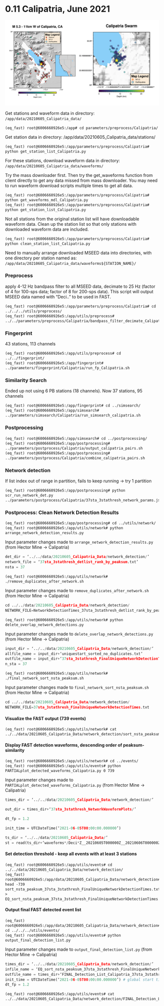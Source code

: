 # 0.11 Calipatria, June 2021  

![calipatria_maps](img/calipatria_maps.png)  

Get stations and waveform data in directory: `/app/data/20210605_Calipatria_data/  `

```
(eq_fast) root@6006660926e5:/app# cd parameters/preprocess/Calipatria/
```  

Get station data in directory: /app/data/20210605_Calipatria_data/stations/  

```
(eq_fast) root@6006660926e5:/app/parameters/preprocess/Calipatria# python get_station_list_Calipatria.py
```  

For these stations, download waveform data in directory: `/app/data/20210605_Calipatria_data/waveforms/`  

Try the mass downloader first. Then try the get_waveforms function from client directly to get any data missed from mass downloader. You may need to run waveform download scripts multiple times to get all data.  

```
(eq_fast) root@6006660926e5:/app/parameters/preprocess/Calipatria# python get_waveforms_mdl_Calipatria.py
(eq_fast) root@6006660926e5:/app/parameters/preprocess/Calipatria# python get_station_list_Calipatria.py
```  

Not all stations from the original station list will have downloadable waveform data. Clean up the station list so that only stations with downloaded waveform data are included.  

```
(eq_fast) root@6006660926e5:/app/parameters/preprocess/Calipatria# python clean_station_list_Calipatria.py
```  

Need to manually arrange downloaded MSEED data into directories, with one directory per station named as:
`/app/data/20210605_Calipatria_data/waveforms${STATION_NAME}/`  

### **Preprocess**  
apply 4-12 Hz bandpass filter to all MSEED data, decimate to 25 Hz (factor of 4 for 100-sps data; factor of 8 for 200-sps data). This script will output MSEED data named with “Deci..” to be used in FAST.  

```
(eq_fast) root@6006660926e5:/app/parameters/preprocess/Calipatria# cd ../../../utils/preprocess/
(eq_fast) root@6006660926e5:/app/utils/preprocess# ../../parameters/preprocess/Calipatria/bandpass_filter_decimate_Calipatria.sh
```  

### **Fingerprint**  

43 stations, 113 channels  

```
(eq_fast) root@6006660926e5:/app/utils/preprocess# cd ../../fingerprint/
(eq_fast) root@6006660926e5:/app/fingerprint# ../parameters/fingerprint/Calipatria/run_fp_Calipatria.sh
```  

### **Similarity Search**  
Ended up not using 6 PB stations (18 channels). Now 37 stations, 95 channels  

```
(eq_fast) root@6006660926e5:/app/fingerprint# cd ../simsearch/
(eq_fast) root@6006660926e5:/app/simsearch# ../parameters/simsearch/Calipatria/run_simsearch_calipatria.sh
```  

### **Postprocessing**  

```  
(eq_fast) root@6006660926e5:/app/simsearch# cd ../postprocessing/
(eq_fast) root@6006660926e5:/app/postprocessing# ../parameters/postprocess/Calipatria/output_calipatria_pairs.sh
(eq_fast) root@6006660926e5:/app/postprocessing# ../parameters/postprocess/Calipatria/combine_calipatria_pairs.sh
```  

### **Network detection**  
If list index out of range in partition, fails to keep running -> try 1 partition  

```
(eq_fast) root@6006660926e5:/app/postprocessing# python scr_run_network_det.py ../parameters/postprocess/Calipatria/37sta_3stathresh_network_params.json
```  

### **Postprocess: Clean Network Detection Results**

```
(eq_fast) root@6006660926e5:/app/postprocessing# cd ../utils/network/
(eq_fast) root@6006660926e5:/app/utils/network# python arrange_network_detection_results.py
```  
  
Input parameter changes made to `arrange_network_detection_results.py` (from Hector Mine -> Calipatria)  

``` py linenums="4"
det_dir = ‘../../data/20210605_Calipatria_Data/network_detection/’
network_file = ‘37sta_3stathresh_detlist_rank_by_peaksum.txt’
nsta = 37
```

```
(eq_fast) root@6006660926e5:/app/utils/network# ./remove_duplicates_after_network.sh
```  
  

Input parameter changes made to `remove_duplicates_after_network.sh` (from Hector Mine -> Calipatria)  

``` py linenums="4"
cd ../../data/20210605_Calipatria_Data/network_detection/
NETWORK_FILE=NetworkDetectionTimes_37sta_3stathresh_detlist_rank_by_peaksum.txt
```

```
(eq_fast) root@6006660926e5:/app/utils/network# python delete_overlap_network_detections.py
```  
  
Input parameter changes made to `delete_overlap_network_detections.py` (from Hector Mine -> Calipatria)  

``` py linenums="4"
input_dir = ‘../../data/20210605_Calipatria_Data/network_detection/’
allfile_name = input_dir+‘uniquestart_sorted_no_duplicates.txt’
outfile_name = input_dir+‘37sta_3stathresh_FinalUniqueNetworkDetectionTimes.txt’
n_sta = 37
```

```
(eq_fast) root@6006660926e5:/app/utils/network# ./final_network_sort_nsta_peaksum.sh
```  

  
Input parameter changes made to `final_network_sort_nsta_peaksum.sh` (from Hector Mine -> Calipatria)  

``` py linenums="4"
cd ../../data/20210605_Calipatria_Data/network_detection/
NETWORK_FILE=37sta_3stathresh_FinalUniqueNetworkDetectionTimes.txt
```

#### **Visualize the FAST output (739 events)**  

```
(eq_fast) root@6006660926e5:/app/utils/network# cat ../../data/20210605_Calipatria_Data/network_detection/sort_nsta_peaksum_37sta_3stathresh_FinalUniqueNetworkDetectionTimes.txt
```  

#### **Display FAST detection waveforms, descending order of peaksum-similarity**  

```
(eq_fast) root@6006660926e5:/app/utils/network# cd ../events/
(eq_fast) root@6006660926e5:/app/utils/events# python PARTIALplot_detected_waveforms_Calipatria.py 0 739
```  

Input parameter changes made to `PARTIALplot_detected_waveforms_Calipatria.py` (from Hector Mine -> Calipatria)  

``` py linenums="23"
times_dir = ‘../../data/20210605_Calipatria_Data/network_detection/’
```  

``` py linenums="25"
out_dir = times_dir+‘37sta_3stathresh_NetworkWaveformPlots/’
```  

``` py linenums="30"
dt_fp = 1.2
```  

``` py linenums="37"
init_time = UTCDateTime(‘2021-06-05T00:00:00.000000’)
```  

``` py linenums="47"
ts_dir = ‘../../data/20210605_Calipatria_Data/’
st = read(ts_dir+‘waveforms*/Deci*Z__20210605T000000Z__20210606T000000Z.mseed’) # Plot only vertical component
```  

#### **Set detection threshold - keep all events with at least 3 stations**  

```
(eq_fast) root@6006660926e5:/app/utils/events# cd ../../data/20210605_Calipatria_Data/network_detection/
(eq_fast) root@6006660926e5:/app/data/20210605_Calipatria_Data/network_detection# head -739 sort_nsta_peaksum_37sta_3stathresh_FinalUniqueNetworkDetectionTimes.txt > EQ_sort_nsta_peaksum_37sta_3stathresh_FinalUniqueNetworkDetectionTimes.txt
```  

#### **Output final FAST detected event list**  

```
(eq_fast) root@6006660926e5:/app/data/20210605_Calipatria_Data/network_detection# cd ../../../utils/events/
(eq_fast) root@6006660926e5:/app/utils/events# python output_final_detection_list.py
```  

Input parameter changes made to `output_final_detection_list.py` (from Hector Mine -> Calipatria)  

``` py linenums="9"
times_dir = ‘../../data/20210605_Calipatria_Data/network_detection/’
infile_name = ‘EQ_sort_nsta_peaksum_37sta_3stathresh_FinalUniqueNetworkDetectionTimes.txt’
outfile_name = times_dir+‘FINAL_Detection_List_Calipatria_37sta_3stathresh.txt’
init_time = UTCDateTime(‘2021-06-05T00:00:00.000000’) # global start time for all channels
dt_fp = 1.2
```

```
(eq_fast) root@6006660926e5:/app/utils/events# cat ../../data/20210605_Calipatria_Data/network_detection/FINAL_Detection_List_Calipatria_37sta_3stathresh.txt
```   